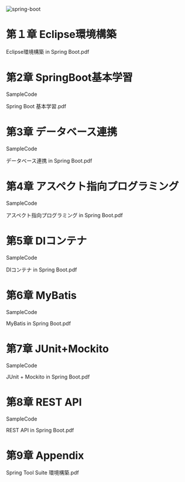 ![spring-boot](https://user-images.githubusercontent.com/36861752/102008847-bc542b00-3d76-11eb-8768-7b25c9d4ff79.png)


# 第１章 Eclipse環境構築
Eclipse環境構築 in Spring Boot.pdf


# 第2章 SpringBoot基本学習
SampleCode

Spring Boot 基本学習.pdf


# 第3章 データベース連携
SampleCode

データベース連携 in Spring Boot.pdf


# 第4章 アスペクト指向プログラミング
SampleCode

アスペクト指向プログラミング in Spring Boot.pdf


# 第5章 DIコンテナ
SampleCode

DIコンテナ in Spring Boot.pdf


# 第6章 MyBatis
SampleCode

MyBatis in Spring Boot.pdf


# 第7章 JUnit+Mockito
SampleCode

JUnit + Mockito in Spring Boot.pdf


# 第8章 REST API
SampleCode

REST API in Spring Boot.pdf


# 第9章 Appendix
Spring Tool Suite 環境構築.pdf
